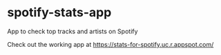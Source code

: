 # spotify-stats-app
App to check top tracks and artists on Spotify

Check out the working app at https://stats-for-spotify.uc.r.appspot.com/
